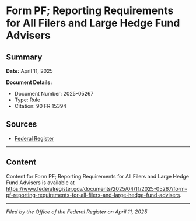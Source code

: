 # Form PF; Reporting Requirements for All Filers and Large Hedge Fund Advisers

## Summary

**Date:** April 11, 2025

**Document Details:**
- Document Number: 2025-05267
- Type: Rule
- Citation: 90 FR 15394

## Sources
- [Federal Register](https://www.federalregister.gov/documents/2025/04/11/2025-05267/form-pf-reporting-requirements-for-all-filers-and-large-hedge-fund-advisers)

---

## Content

Content for Form PF; Reporting Requirements for All Filers and Large Hedge Fund Advisers is available at https://www.federalregister.gov/documents/2025/04/11/2025-05267/form-pf-reporting-requirements-for-all-filers-and-large-hedge-fund-advisers.

---

*Filed by the Office of the Federal Register on April 11, 2025*
